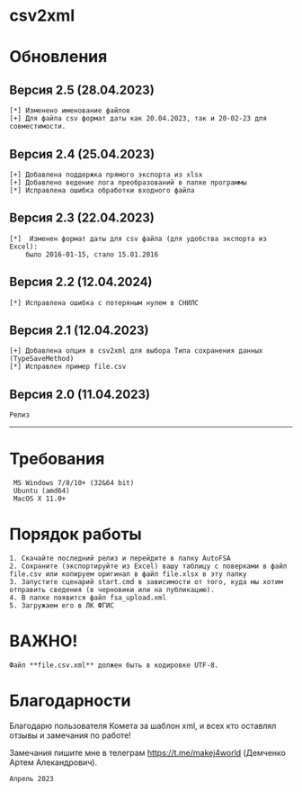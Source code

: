 # csv2xml

Обновления
=
## Версия 2.5 (28.04.2023)
	[*] Изменено именование файлов
	[+] Для файла csv формат даты как 20.04.2023, так и 20-02-23 для совместимости.
## Версия 2.4 (25.04.2023)
	[+] Добавлена поддержка прямого экспорта из xlsx
	[+] Добавлено ведение лога преобразований в папке программы
	[*] Исправлена ошибка обработки входного файла
## Версия 2.3 (22.04.2023)
	[*]  Изменен формат даты для csv файла (для удобства экспорта из Excel): 
		было 2016-01-15, стало 15.01.2016	 
##  Версия 2.2 (12.04.2024)
	[*] Исправлена ошибка с потеряным нулем в СНИЛС
##  Версия 2.1 (12.04.2023)
	[+] Добавлена опция в сsv2xml для выбора Типа сохранения данных (TypeSaveMethod)
	[*] Исправлен пример file.csv

##  Версия 2.0 (11.04.2023)
	Релиз
----
Требования
=
~~~~~
 MS Windows 7/8/10+ (32&64 bit)
 Ubuntu (amd64)
 MacOS X 11.0+
~~~~~
Порядок работы
=
	1. Скачайте последний релиз и перейдите в папку AutoFSA
	2. Сохраните (экспортируйте из Excel) вашу таблицу с поверками в файл file.csv или копируем оригинал в файл file.xlsx в эту папку
	3. Запустите сценарий start.cmd в зависимости от того, куда мы хотим отправить сведения (в черновики или на публикацию).
	4. В папке появится файл fsa_upload.xml	
	5. Загружаем его в ЛК ФГИС

ВАЖНО! 
=
	Файл **file.csv.xml** должен быть в кодировке UTF-8.

Благодарности
=
Благодарю пользователя Комета за шаблон xml, и всех кто оставлял отзывы и замечания по работе!

Замечания пишите мне в телеграм https://t.me/makej4world (Демченко Артем Алекандрович).

	Апрель 2023